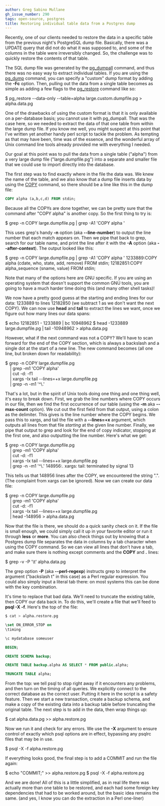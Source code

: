 ```yaml
---
author: Greg Sabino Mullane
gh_issue_number: 290
tags: open-source, postgres
title: Restoring individual table data from a Postgres dump
---
```




Recently, one of our clients needed to restore the data in a specific table from the previous night's PostgreSQL dump file. Basically, there was a UPDATE query that did not do what it was supposed to, and some of the columns in the table were irreversibly changed. So, the challenge was to quickly restore the contents of that table.

The SQL dump file was generated by the [pg_dumpall](http://www.postgresql.org/docs/current/static/app-pg-dumpall.html) command, and thus there was no easy way to extract individual tables. If you are using the [pg_dump](http://www.postgresql.org/docs/current/static/app-pgdump.html) command, you can specify a "custom" dump format by adding the **-Fc** option. Then, pulling out the data from a single table becomes as simple as adding a few flags to the [pg_restore](http://www.postgresql.org/docs/current/static/app-pgrestore.html) command like so:

$ pg_restore --data-only --table=alpha large.custom.dumpfile.pg > alpha.data.pg

One of the drawbacks of using the custom format is that it is only available on a per-database basis; you cannot use it with pg_dumpall. That was the case here, so we needed to extract the data of that one table from within the large dump file. If you know me well, you might suspect at this point that I've written yet another handy perl script to tackle the problem. As tempting as that may have been, time was of the essence, and the wonderful array of Unix command line tools already provided me with everything I needed.

Our goal at this point was to pull the data from a single table ("alpha") from a very large dump file ("large.dumpfile.pg") into a separate and smaller file that we could use to import directly into the database.

The first step was to find exactly where in the file the data was. We knew the name of the table, and we also know that a dump file inserts data by using the [COPY](http://www.postgresql.org/docs/current/static/sql-copy.html) command, so there should be a line like this in the dump file:

```sql
COPY alpha (a,b,c,d) FROM stdin;
```

Because all the COPYs are done together, we can be pretty sure that the command after "COPY alpha" is another copy. So the first thing to try is:

$ grep -n COPY large.dumpfile.pg | grep -A1 'COPY alpha '

This uses grep's handy **-n** option (aka **--line-number**) to output the line number that each match appears on. Then we pipe that back to grep, search for our table name, and print the line after it with the **-A** option (aka **--after-context**). The output looked like this:

$ grep -n COPY large.dumpfile.pg | grep -A1 'COPY alpha '
1233889:COPY alpha (cdate, who, state, add, remove) FROM stdin;
12182851:COPY alpha_sequence (sname, value) FROM stdin;

Note that many of the options here are GNU specific. If you are using an operating system that doesn't support the common GNU tools, you are going to have a much harder time doing this (and many other shell tasks)!

We now have a pretty good guess at the starting and ending lines for our data: 1233889 to lines 12182850 (we subtract 1 as we don't want the next COPY). We can now use **head** and **tail** to extract the lines we want, once we figure out how many lines our data spans:

$ echo 12182851 - 1233889 | bc
10948962
$ head -1233889 large.dumpfile.pg | tail -10948962 > alpha.data.pg

However, what if the next command was not a COPY? We'll have to scan forward for the end of the COPY section, which is always a backslash and a single dot at the start of a new line. The new command becomes (all one line, but broken down for readability):

$ grep -n COPY large.dumpfile.pg \
     | grep -m1 'COPY alpha' \
     | cut -d: -f1 \
     | xargs -Ix tail --lines=+x large.dumpfile.pg \
     | grep -n -m1 '^\\\.'

That's a lot, but in the spirit of Unix tools doing one thing and one thing well, it's easy to break down. First, we grab the line numbers where COPY occurs in our file, then we find the first occurrence of our table (using the **-m** aka **--max-count** option). We cut out the first field from that output, using a colon as the delimiter. This gives is the line number where the COPY begins. We pass this to xargs, and tail the file with a **--lines=+x** argument, which outputs all lines from that file *starting* at the given line number. Finally, we pipe that output to grep and look for the end of copy indicator, stopping at the first one, and also outputting the line number. Here's what we get:

$ grep -n COPY large.dumpfile.pg \
     | grep -m1 'COPY alpha' \
     | cut -d: -f1 \
     | xargs -Ix tail --lines=+x large.dumpfile.pg \
     | grep -n -m1 '^\\\.'
148956:\.
xargs: tail: terminated by signal 13

This tells us that 148956 lines after the COPY, we encountered the string "\.". (The complaint from xargs can be ignored). Now we can create our data file:

$ grep -n COPY large.dumpfile.pg \
     | grep -m1 'COPY alpha' \
     | cut -d: -f1 \
     | xargs -Ix tail --lines=+x large.dumpfile.pg \
     | head -148956 > alpha.data.pg

Now that the file is there, we should do a quick sanity check on it. If the file is small enough, we could simply call it up in your favorite editor or run it through **less** or **more**. You can also check things out by knowing that a Postgres dump file separates the data in columns by a tab character when using the COPY command. So we can view all lines that don't have a tab, and make sure there is nothing except comments and the **COPY** and **\.** lines:

$ grep -v -P '\t' alpha.data.pg

The grep option **-P** (aka **--perl-regexp**) instructs grep to interpret the argument ("backslash t" in this case) as a Perl regular expression. You could also simply input a literal tab there: on most systems this can be done with the **<ctrl-v><TAB>** key combination.

It's time to replace that bad data. We'll need to truncate the existing table, then COPY our data back in. To do this, we'll create a file that we'll feed to **psql -X -f**. Here's the top of the file:

```sql
$ cat > alpha.restore.pg

\set ON_ERROR_STOP on
\timing

\c mydatabase someuser

BEGIN;

CREATE SCHEMA backup;

CREATE TABLE backup.alpha AS SELECT * FROM public.alpha;

TRUNCATE TABLE alpha;
```

From the top: we tell psql to stop right away if it encounters any problems, and then turn on the timing of all queries. We explicitly connect to the correct database as the correct user. Putting it here in the script is a safety feature. Then we start a new transaction, create a backup schema, and make a copy of the existing data into a backup table before truncating the original table. The next step is to add in the data, then wrap things up:

$ cat alpha.data.pg >> alpha.restore.pg

Now we run it and check for any errors. We use the **-X** argument to ensure control of exactly which psql options are in effect, bypassing any psqlrc files that may be in use.

$ psql -X -f alpha.restore.pg

If everything looks good, the final step is to add a COMMIT and run the file again:

$ echo "COMMIT;" >> alpha.restore.pg
$ psql -X -f alpha.restore.pg

And we are done! All of this is a little simplified, as in real life there was actually more than one table to be restored, and each had some foreign key dependencies that had to be worked around, but the basic idea remains the same. (and yes, I know you can do the extraction in a Perl one-liner)


